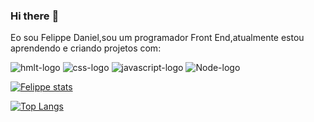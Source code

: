 ### Hi there :page_with_curl:

Eo sou Felippe Daniel,sou um programador Front End,atualmente estou aprendendo e criando projetos com:

<img src="https://img.shields.io/badge/HTML5-E34F26?style=for-the-badge&logo=html5&logoColor=white" alt= "hmlt-logo" />
<img src="https://img.shields.io/badge/CSS3-1572B6?style=for-the-badge&logo=css3&logoColor=white" alt= "css-logo" />
<img src="https://img.shields.io/badge/JavaScript-F7DF1E?style=for-the-badge&logo=javascript&logoColor=black" alt= "javascript-logo" />
<img src="https://img.shields.io/badge/Node.js-43853D?style=for-the-badge&logo=node.js&logoColor=white" alt= "Node-logo" />

[![Felippe stats](https://github-readme-stats.vercel.app/api?username=felippedaniel)](https://github.com/anuraghazra/github-readme-stats)

[![Top Langs](https://github-readme-stats.vercel.app/api/top-langs/?username=felippedaniel)](https://github.com/anuraghazra/github-readme-stats)
